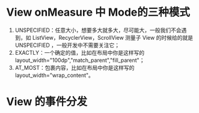# View onMeasure 中  Mode的三种模式

1. UNSPECIFIED：任意大小，想要多大就多大，尽可能大，一般我们不会遇到，如 ListView，RecyclerView，ScrollView 测量子 View 的时候给的就是 UNSPECIFIED ，一般开发中不需要关注它；
2. EXACTLY：一个确定的值，比如在布局中你是这样写的 layout_width="100dp","match_parent","fill_parent"；
3. AT_MOST：包裹内容，比如在布局中你是这样写的 layout_width="wrap_content"。	

# View 的事件分发

